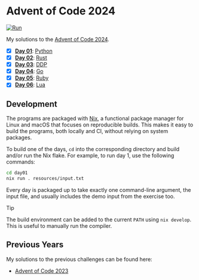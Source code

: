 <!-- Automatically generated from README.md.gyb, do not edit directly! -->

# Advent of Code 2024

[![Run](https://github.com/Magi3r/AoC-2024/actions/workflows/run.yml/badge.svg)](https://github.com/Magi3r/AoC-2024/actions/workflows/run.yml)

My solutions to the [Advent of Code 2024](https://adventofcode.com/2024).

- [x] [**Day 01**](day01): [Python](day01/src/day01.py)
- [x] [**Day 02**](day02): [Rust](day02/src/day02.rs)
- [x] [**Day 03**](day03): [DDP](day03/src/day03.ddp)
- [x] [**Day 04**](day04): [Go](day04/src/day04.go)
- [x] [**Day 05**](day05): [Ruby](day05/src/day05.rb)
- [x] [**Day 06**](day06): [Lua](day06/src/day06.lua)

## Development

The programs are packaged with [Nix](https://nixos.org/), a functional package manager for Linux and macOS that focuses on reproducible builds. This makes it easy to build the programs, both locally and CI, without relying on system packages.

To build one of the days, `cd` into the corresponding directory and build and/or run the Nix flake. For example, to run day 1, use the following commands:

```sh
cd day01
nix run . resources/input.txt
```

Every day is packaged up to take exactly one command-line argument, the input file, and usually includes the demo input from the exercise too.

> [!TIP]
> The build environment can be added to the current `PATH` using `nix develop`. This is useful to manually run the compiler.

## Previous Years

My solutions to the previous challenges can be found here:

- [Advent of Code 2023](https://github.com/Magi3r/AoC-2023)